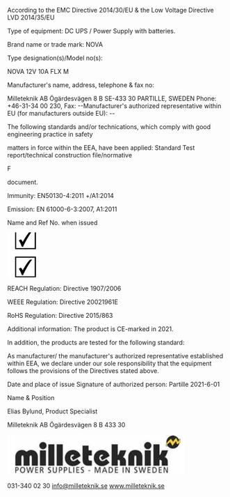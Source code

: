 According to the EMC Directive 2014/30/EU & the Low Voltage Directive LVD 2014/35/EU

Type of equipment: DC UPS / Power Supply with batteries.

Brand name or trade mark: NOVA

Type designation(s)/Model no(s):

NOVA 12V 10A FLX M

Manufacturer's name, address, telephone & fax no:

Milleteknik AB Ögärdesvägen 8 B SE-433 30 PARTILLE, SWEDEN Phone: +46-31-34 00 230, Fax: --Manufacturer's authorized representative within EU (for manufacturers outside EU): --

The following standards and/or technications, which comply with good engineering practice in safety

matters in force within the EEA, have been applied: Standard Test report/technical construction file/normative

F

document.

Immunity: EN50130-4:2011 +/A1:2014

Emission: EN 61000-6-3:2007, A1:2011

Name and Ref No. when issued

![](_page_0_Picture_13.jpeg)

REACH Regulation: Directive 1907/2006

WEEE Regulation: Directive 20021961E

RoHS Regulation: Directive 2015/863

Additional information: The product is CE-marked in 2021.

In addition, the products are tested for the following standard:

As manufacturer/ the manufacturer's authorized representative established within EEA, we declare under our sole responsibility that the equipment follows the provisions of the Directives stated above.

Date and place of issue Signature of authorized person: Partille 2021-6-01

Name & Position

Elias Bylund, Product Specialist

Milleteknik AB Ögärdesvägen 8 B 433 30

![](_page_0_Picture_24.jpeg)

031-340 02 30 info@milleteknik.se www.milleteknik.se